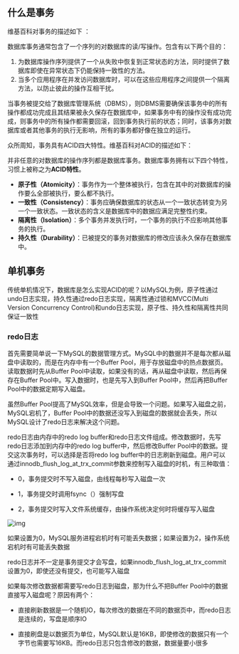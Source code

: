 ## 什么是事务  

维基百科对事务的描述如下 ：  

数据库事务通常包含了一个序列的对数据库的读/写操作。包含有以下两个目的：

1. 为数据库操作序列提供了一个从失败中恢复到正常状态的方法，同时提供了数据库即使在异常状态下仍能保持一致性的方法。
2. 当多个应用程序在并发访问数据库时，可以在这些应用程序之间提供一个隔离方法，以防止彼此的操作互相干扰。

当事务被提交给了数据库管理系统（DBMS），则DBMS需要确保该事务中的所有操作都成功完成且其结果被永久保存在数据库中，如果事务中有的操作没有成功完成，则事务中的所有操作都需要回滚，回到事务执行前的状态；同时，该事务对数据库或者其他事务的执行无影响，所有的事务都好像在独立的运行。

众所周知，事务具有ACID四大特性。维基百科对ACID的描述如下：  

并非任意的对数据库的操作序列都是数据库事务。数据库事务拥有以下四个特性，习惯上被称之为**ACID特性**。

- **原子性（Atomicity）**：事务作为一个整体被执行，包含在其中的对数据库的操作要么全部被执行，要么都不执行。
- **一致性（Consistency）**：事务应确保数据库的状态从一个一致状态转变为另一个一致状态。一致状态的含义是数据库中的数据应满足完整性约束。
- **隔离性（Isolation）**：多个事务并发执行时，一个事务的执行不应影响其他事务的执行。
- **持久性（Durability）**：已被提交的事务对数据库的修改应该永久保存在数据库中。

## 单机事务   

传统单机情况下，数据库是怎么实现ACID的呢？以MySQL为例，原子性通过undo日志实现，持久性通过redo日志实现，隔离性通过锁和MVCC(Multi Version Concurrency Control)和undo日志实现，原子性、持久性和隔离性共同保证一致性  

### redo日志  

首先需要简单说一下MySQL的数据管理方式。MySQL中的数据并不是每次都从磁盘中读取的，而是在内存中有一个Buffer Pool，用于存放磁盘中的热点数据页。读取数据时先从Buffer Pool中读取，如果没有的话，再从磁盘中读取，然后再保存在Buffer Pool中。写入数据时，也是先写入到Buffer Pool中，然后再把Buffer Pool中的数据定期写入磁盘。  

 虽然Buffer Pool提高了MySQL效率，但是会导致一个问题。如果写入磁盘之前，MySQL宕机了，Buffer Pool中的数据还没写入到磁盘的数据就会丢失，所以MySQL设计了redo日志来解决这个问题。  

redo日志由内存中的redo log buffer和redo日志文件组成。修改数据时，先写redo日志添加到内存中的redo log buffer中，然后修改Buffer Pool中的数据。提交这次事务时，可以选择是否将redo log buffer中的日志刷新到磁盘。用户可以通过innodb_flush_log_at_trx_commit参数来控制写入磁盘的时机，有三种取值：  

+ 0，事务提交时不写入磁盘，由线程每秒写入磁盘一次  

+ 1，事务提交时调用fsync（）强制写盘  

+ 2，事务提交时写入文件系统缓存，由操作系统决定何时将缓存写入磁盘  

![img](https://gitee.com/liujinxi931204/typoraImage/raw/master/img/mysql%20update.png)

如果设置为0，MySQL服务进程宕机时有可能丢失数据；如果设置为2，操作系统宕机时有可能丢失数据  

redo日志并不一定是事务提交才会写盘，如果innodb_flush_log_at_trx_commit设置为0，即使还没有提交，也可能写入磁盘  

如果每次修改数据都需要写redo日志到磁盘，那为什么不把Buffer Pool中的数据直接写入磁盘呢？原因有两个：  

+ 直接刷新数据是一个随机IO，每次修改的数据在不同的数据页中，而redo日志是连续的，写盘是顺序IO  

+ 直接刷盘是以数据页为单位，MySQL默认是16KB，即使修改的数据只有一个字节也需要写16KB。而redo日志只包含修改的数据，数据量要小很多  



